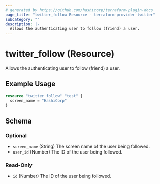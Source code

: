 ```yaml
---
# generated by https://github.com/hashicorp/terraform-plugin-docs
page_title: "twitter_follow Resource - terraform-provider-twitter"
subcategory: ""
description: |-
  Allows the authenticating user to follow (friend) a user.
---
```


# twitter_follow (Resource)

Allows the authenticating user to follow (friend) a user.

## Example Usage

```terraform
resource "twitter_follow" "test" {
  screen_name = "HashiCorp"
}
```

<!-- schema generated by tfplugindocs -->
## Schema

### Optional

- `screen_name` (String) The screen name of the user being followed.
- `user_id` (Number) The ID of the user being followed.

### Read-Only

- `id` (Number) The ID of the user being followed.


